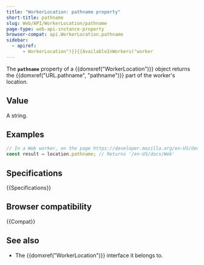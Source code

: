 ```yaml
---
title: "WorkerLocation: pathname property"
short-title: pathname
slug: Web/API/WorkerLocation/pathname
page-type: web-api-instance-property
browser-compat: api.WorkerLocation.pathname
sidebar:
  - apiref:
      - WorkerLocation")}}{{AvailableInWorkers("worker
---
```


The **`pathname`** property of a {{domxref("WorkerLocation")}} object returns the {{domxref("URL.pathname", "pathname")}} part of the worker's location.

## Value

A string.

## Examples

```js
// In a Web worker, on the page https://developer.mozilla.org/en-US/docs/Web
const result = location.pathname; // Returns '/en-US/docs/Web'
```

## Specifications

{{Specifications}}

## Browser compatibility

{{Compat}}

## See also

- The {{domxref("WorkerLocation")}} interface it belongs to.
